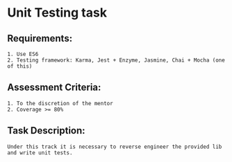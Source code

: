 # Unit Testing task

## Requirements:
``` 
1. Use ES6
2. Testing framework: Karma, Jest + Enzyme, Jasmine, Chai + Mocha (one of this)
``` 

## Assessment Criteria:
``` 
1. To the discretion of the mentor
2. Coverage >= 80%
``` 

## Task Description:
``` 
Under this track it is necessary to reverse engineer the provided lib and write unit tests.
``` 